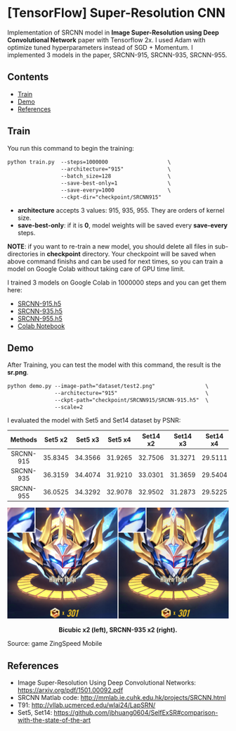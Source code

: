 # [TensorFlow] Super-Resolution CNN

Implementation of SRCNN model in **Image Super-Resolution using Deep Convolutional Network** paper with Tensorflow 2x. I used Adam with optimize tuned hyperparameters instead of SGD + Momentum. I implemented 3 models in the paper, SRCNN-915, SRCNN-935, SRCNN-955.


## Contents
- [Train](#train)
- [Demo](#demo)
- [References](#references)


## Train
You run this command to begin the training:
```
python train.py  --steps=1000000                   \
                 --architecture="915"              \
                 --batch_size=128                  \
                 --save-best-only=1                \
                 --save-every=1000                 \
                 --ckpt-dir="checkpoint/SRCNN915"  
```
- **architecture** accepts 3 values: 915, 935, 955. They are orders of kernel size.
- **save-best-only**: if it is **0**, model weights will be saved every **save-every** steps.


**NOTE**: if you want to re-train a new model, you should delete all files in sub-directories in **checkpoint** directory. Your checkpoint will be saved when above command finishs and can be used for next times, so you can train a model on Google Colab without taking care of GPU time limit.

I trained 3 models on Google Colab in 1000000 steps and you can get them here:
- [SRCNN-915.h5](checkpoint/SRCNN915/SRCNN-915.h5)
- [SRCNN-935.h5](checkpoint/SRCNN935/SRCNN-935.h5)
- [SRCNN-955.h5](checkpoint/SRCNN955/SRCNN-955.h5)
- [Colab Notebook](https://colab.research.google.com/drive/1VtHu3DCMs_qnc4d9_HpNx2g2xX5SriUZ?usp=sharing)


## Demo 
After Training, you can test the model with this command, the result is the **sr.png**.
```
python demo.py --image-path="dataset/test2.png"                \
               --architecture="915"                            \
               --ckpt-path="checkpoint/SRCNN915/SRCNN-915.h5"  \
               --scale=2
```

I evaluated the model with Set5 and Set14 dataset by PSNR:

<div align="center">

| Methods               | Set5 x2 | Set5 x3 | Set5 x4 | Set14 x2 | Set14 x3 | Set14 x4 |
|:---------------------:|:-------:|:-------:|:-------:|:--------:|:--------:|:--------:|
| SRCNN-915             | 35.8345 |	34.3566 | 31.9265 |	32.7506  | 31.3271  | 29.5111  |
| SRCNN-935 			| 36.3159 |	34.4074 | 31.9210 |	33.0301  | 31.3659  | 29.5404  |
| SRCNN-955 			| 36.0525 | 34.3292 | 32.9078 |	32.9502  | 31.2873  | 29.5225  |

</div>

<div align="center">
  <img src="./README/example.png" width="1000">  
  <p><strong>Bicubic x2 (left), SRCNN-935 x2 (right).</strong></p>
</div>
Source: game ZingSpeed Mobile

## References
- Image Super-Resolution Using Deep Convolutional Networks: https://arxiv.org/pdf/1501.00092.pdf
- SRCNN Matlab code: http://mmlab.ie.cuhk.edu.hk/projects/SRCNN.html
- T91: http://vllab.ucmerced.edu/wlai24/LapSRN/
- Set5, Set14: https://github.com/jbhuang0604/SelfExSR#comparison-with-the-state-of-the-art